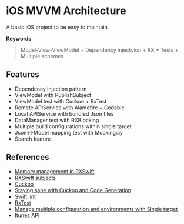 # iOS MVVM Architecture

A basic iOS project to be easy to maintain

**Keywords**
> Model-View-ViewModel + Dependency injectyion + RX + Tests + Multiple schemes

## Features
* Dependency injection pattern
* ViewModel with PublishSubject
* ViewModel test with Cuckoo + RxTest
* Remote APIService with Alamofire + Codable
* Local APIService with bundled Json files
* DataManager test with RXBlocking
* Multiple build configurations within single target
* Json<->Model mapping test with Mockingjay
* Search feature

## References
* [Memory management in RXSwift](http://adamborek.com/memory-managment-rxswift/)
* [RXSwift subjects](https://medium.com/@dkhuong291/rxswift-subjects-part1-publishsubjects-103ff6b06932)
* [Cuckoo](https://github.com/Brightify/Cuckoo)
* [Staying sane with Cuckoo and Code Generation](http://www.thecodedself.com/cuckoo-and-code-generation/)
* [Swift lint](https://github.com/realm/SwiftLint)
* [RxTest](https://cocoapods.org/pods/RxTest)
* [Manage multiple configuration and environments with Single target](https://medium.com/@kavithakumarasamy89/xcode-build-settings-user-defined-settings-manage-multiple-environments-with-single-target-3e5c1a307999)
* [Itunes API](https://affiliate.itunes.apple.com/resources/documentation/itunes-store-web-service-search-api/)
